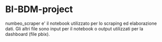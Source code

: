 # BI-BDM-project
numbeo_scraper e' il notebook utilizzato per lo scraping ed elaborazione dati.
Gli altri file sono input per il notebook o output utilizzati per la dashboard (file pbix). 
